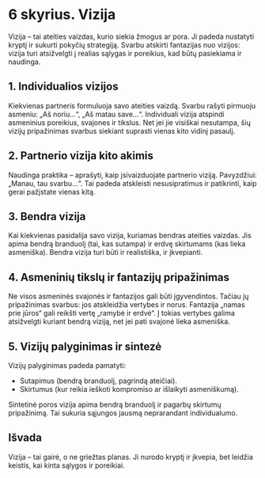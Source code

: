 # 6 skyrius. Vizija

Vizija – tai ateities vaizdas, kurio siekia žmogus ar pora. Ji padeda nustatyti kryptį ir sukurti pokyčių strategiją. Svarbu atskirti fantazijas nuo vizijos: vizija turi atsižvelgti į realias sąlygas ir poreikius, kad būtų pasiekiama ir naudinga.

## 1. Individualios vizijos

Kiekvienas partneris formuluoja savo ateities vaizdą. Svarbu rašyti pirmuoju asmeniu: „Aš noriu…“, „Aš matau save…“. Individuali vizija atspindi asmeninius poreikius, svajones ir tikslus. Net jei jie visiškai nesutampa, šių vizijų pripažinimas svarbus siekiant suprasti vienas kito vidinį pasaulį.

## 2. Partnerio vizija kito akimis

Naudinga praktika – aprašyti, kaip įsivaizduojate partnerio viziją. Pavyzdžiui: „Manau, tau svarbu…“. Tai padeda atskleisti nesusipratimus ir patikrinti, kaip gerai pažįstate vienas kitą.

## 3. Bendra vizija

Kai kiekvienas pasidalija savo vizija, kuriamas bendras ateities vaizdas. Jis apima bendrą branduolį (tai, kas sutampa) ir erdvę skirtumams (kas lieka asmeniška). Bendra vizija turi būti ir realistiška, ir įkvepianti.

## 4. Asmeninių tikslų ir fantazijų pripažinimas

Ne visos asmeninės svajonės ir fantazijos gali būti įgyvendintos. Tačiau jų pripažinimas svarbus: jos atskleidžia vertybes ir norus. Fantazija „namas prie jūros“ gali reikšti vertę „ramybė ir erdvė“. Į tokias vertybes galima atsižvelgti kuriant bendrą viziją, net jei pati svajonė lieka asmeniška.

## 5. Vizijų palyginimas ir sintezė

Vizijų palyginimas padeda pamatyti:

- Sutapimus (bendrą branduolį, pagrindą ateičiai).
- Skirtumus (kur reikia ieškoti kompromiso ar išlaikyti asmeniškumą).

Sintetinė poros vizija apima bendrą branduolį ir pagarbų skirtumų pripažinimą. Tai sukuria sąjungos jausmą neprarandant individualumo.

## Išvada

Vizija – tai gairė, o ne griežtas planas. Ji nurodo kryptį ir įkvepia, bet leidžia keistis, kai kinta sąlygos ir poreikiai.
